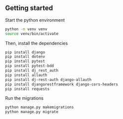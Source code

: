 ## Getting started

Start the python environment

```bash
python -m venv venv
source venv/bin/activate
```

Then, install the dependencies

```bash
pip install django
pip install dotenv
pip install pytest
pip install pytest-bdd
pip install dj_rest_auth
pip install allauth
pip install dj-rest-auth django-allauth
pip install djangorestframework django-cors-headers
pip install requests
```

Run the migrations

```bash
python manage.py makemigrations
python manage.py migrate
```
